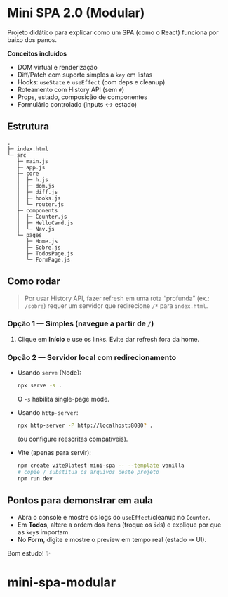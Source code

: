 # Mini SPA 2.0 (Modular)
Projeto didático para explicar como um SPA (como o React) funciona por baixo dos panos.

**Conceitos incluídos**
- DOM virtual e renderização
- Diff/Patch com suporte simples a `key` em listas
- Hooks: `useState` e `useEffect` (com deps e cleanup)
- Roteamento com History API (sem `#`)
- Props, estado, composição de componentes
- Formulário controlado (inputs ↔ estado)

## Estrutura
```
.
├─ index.html
└─ src
   ├─ main.js
   ├─ app.js
   ├─ core
   │  ├─ h.js
   │  ├─ dom.js
   │  ├─ diff.js
   │  ├─ hooks.js
   │  └─ router.js
   ├─ components
   │  ├─ Counter.js
   │  ├─ HelloCard.js
   │  └─ Nav.js
   └─ pages
      ├─ Home.js
      ├─ Sobre.js
      ├─ TodosPage.js
      └─ FormPage.js
```

## Como rodar
> Por usar History API, fazer refresh em uma rota “profunda” (ex.: `/sobre`) requer um servidor que redirecione `/*` para `index.html`.

### Opção 1 — Simples (navegue a partir de `/`)
1. Clique em **Início** e use os links. Evite dar refresh fora da home.

### Opção 2 — Servidor local com redirecionamento
- Usando `serve` (Node):
  ```bash
  npx serve -s .
  ```
  O `-s` habilita single-page mode.

- Usando `http-server`:
  ```bash
  npx http-server -P http://localhost:8080? .
  ```
  (ou configure reescritas compatíveis).

- Vite (apenas para servir):
  ```bash
  npm create vite@latest mini-spa -- --template vanilla
  # copie / substitua os arquivos deste projeto
  npm run dev
  ```

## Pontos para demonstrar em aula
- Abra o console e mostre os logs do `useEffect`/cleanup no `Counter`.
- Em **Todos**, altere a ordem dos itens (troque os `id`s) e explique por que as `key`s importam.
- No **Form**, digite e mostre o preview em tempo real (estado → UI).

Bom estudo! ✨
# mini-spa-modular
